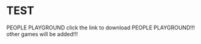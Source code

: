 # TEST
PEOPLE PLAYGROUND
click the link to download PEOPLE PLAYGROUND!!!
other games will be added!!!



